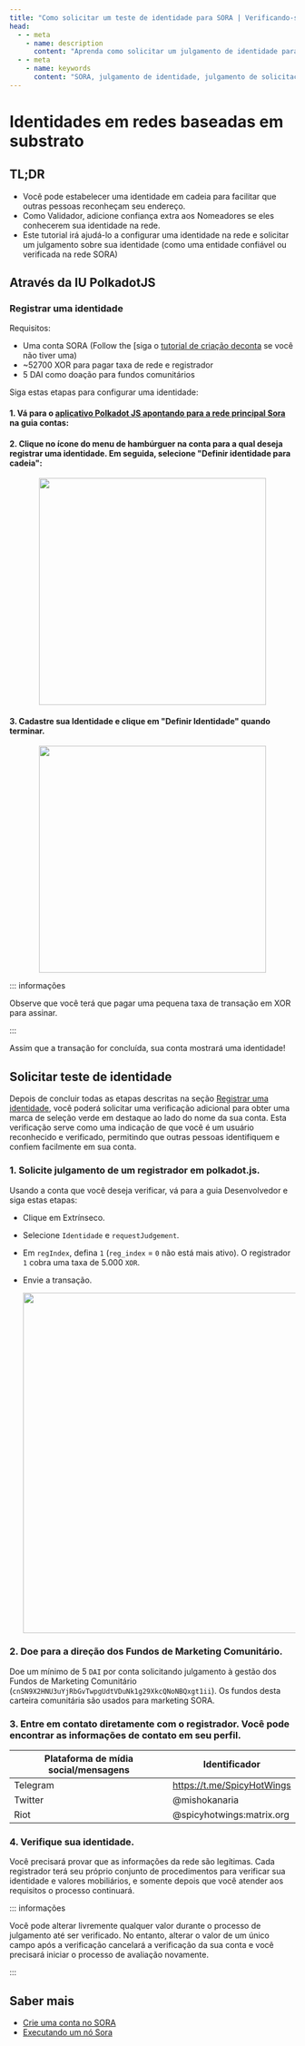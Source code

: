 ```yaml
---
title: "Como solicitar um teste de identidade para SORA | Verificando-se | Documentação SORA"
head:
  - - meta
    - name: description
      content: "Aprenda como solicitar um julgamento de identidade para sua conta SORA e ser verificado. Siga estas etapas para estabelecer sua identidade na rede e ganhar confiança na comunidade SORA."
  - - meta
    - name: keywords
      content: "SORA, julgamento de identidade, julgamento de solicitação, polkadot.js, identidade na rede, verificação, fundos de marketing comunitário, fundos de marketing comunitário"
---
```


# Identidades em redes baseadas em substrato

## TL;DR

- Você pode estabelecer uma identidade em cadeia para facilitar que outras pessoas reconheçam seu endereço.
- Como Validador, adicione confiança extra aos Nomeadores se eles conhecerem sua identidade na rede.
- Este tutorial irá ajudá-lo a configurar uma identidade na rede e solicitar um julgamento sobre sua identidade (como uma entidade confiável ou verificada na rede SORA)

## Através da IU PolkadotJS

### Registrar uma identidade

Requisitos:

- Uma conta SORA (Follow the [siga o [tutorial de
  criação deconta](/pt/create-an-address.md) se você não tiver uma)
- ~52700 XOR para pagar taxa de rede e registrador
- 5 DAI como doação para fundos comunitários

Siga estas etapas para configurar uma identidade:

#### 1. Vá para o [aplicativo Polkadot JS apontando para a rede principal Sora](https://polkadot.js.org/apps/?rpc=wss%3A%2F%2Fws.mof.sora.org#/accounts) na guia contas:

#### 2. Clique no ícone do menu de hambúrguer na conta para a qual deseja registrar uma identidade. Em seguida, selecione "Definir identidade para cadeia":

  <center><img src="/.gitbook/assets/id-select-menu.png" width="400"></center>

#### 3. Cadastre sua Identidade e clique em "Definir Identidade" quando terminar.

   <center><img src="/.gitbook/assets/id-register-id.png" width="400"></center>

::: informações

Observe que você terá que pagar uma pequena taxa de transação em XOR para assinar.

:::

Assim que a transação for concluída, sua conta mostrará uma identidade!

## Solicitar teste de identidade

Depois de concluir todas as etapas descritas na seção [Registrar uma identidade](/pt/id.md#registrar-uma-identidade), você poderá solicitar uma verificação adicional para obter uma marca de seleção verde em destaque ao lado do nome da sua conta. Esta verificação serve como uma indicação de que você é um usuário reconhecido e verificado, permitindo que outras pessoas identifiquem e confiem facilmente em sua conta.

### 1. Solicite julgamento de um registrador em polkadot.js.

Usando a conta que você deseja verificar, vá para a guia Desenvolvedor e siga estas etapas:

- Clique em Extrínseco.
- Selecione `Identidade` e `requestJudgement`.
- Em `regIndex`, defina `1` (`reg_index` = `0` não está mais ativo). O registrador `1` cobra uma taxa de 5.000 `XOR`.
- Envie a transação.

  <center><img src="/.gitbook/assets/requestJudgement.png" width="600"></center>

### 2. Doe para a direção dos Fundos de Marketing Comunitário.

Doe um mínimo de 5 `DAI` por conta solicitando julgamento à gestão dos Fundos de Marketing Comunitário (`cnSN9X2HNU3uYjRbGvTwpgUdtVDuNk1g29XkcQNoNBQxgt1ii`).
Os fundos desta carteira comunitária são usados ​​para marketing SORA.

### 3. Entre em contato diretamente com o registrador. Você pode encontrar as informações de contato em seu perfil.

| Plataforma de mídia social/mensagens | Identificador              |
| ------------------------------------ | -------------------------- |
| Telegram                             | https://t.me/SpicyHotWings |
| Twitter                              | @mishokanaria              |
| Riot                                 | @spicyhotwings:matrix.org  |

### 4. Verifique sua identidade.

Você precisará provar que as informações da rede são legítimas. Cada registrador terá seu próprio conjunto de procedimentos para verificar sua identidade e valores mobiliários, e somente depois que você atender aos requisitos o processo continuará.

::: informações

Você pode alterar livremente qualquer valor durante o processo de julgamento até ser verificado. No entanto, alterar o valor de um único campo após a verificação cancelará a verificação da sua conta e você precisará iniciar o processo de avaliação novamente.

:::

## Saber mais

- [Crie uma conta no SORA](/pt/create-an-address.md)
- [Executando um nó Sora](/pt/running-a-node.md)
